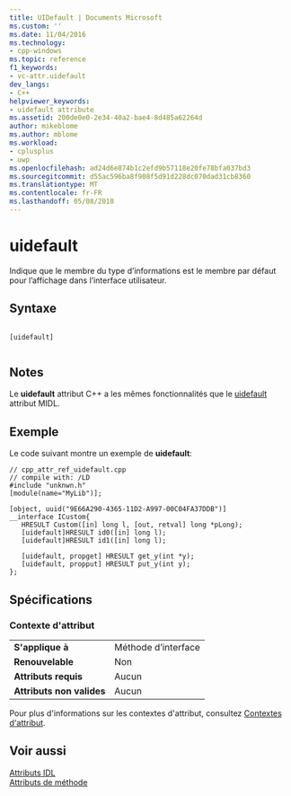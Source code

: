 ```yaml
---
title: UIDefault | Documents Microsoft
ms.custom: ''
ms.date: 11/04/2016
ms.technology:
- cpp-windows
ms.topic: reference
f1_keywords:
- vc-attr.uidefault
dev_langs:
- C++
helpviewer_keywords:
- uidefault attribute
ms.assetid: 200de0e0-2e34-40a2-bae4-8d485a62264d
author: mikeblome
ms.author: mblome
ms.workload:
- cplusplus
- uwp
ms.openlocfilehash: ad24d6e874b1c2efd9b57118e20fe78bfa037bd3
ms.sourcegitcommit: d55ac596ba8f908f5d91d228dc070dad31cb8360
ms.translationtype: MT
ms.contentlocale: fr-FR
ms.lasthandoff: 05/08/2018
---
```

# <a name="uidefault"></a>uidefault
Indique que le membre du type d’informations est le membre par défaut pour l’affichage dans l’interface utilisateur.  
  
## <a name="syntax"></a>Syntaxe  
  
```  
  
[uidefault]  
  
```  
  
## <a name="remarks"></a>Notes  
 Le **uidefault** attribut C++ a les mêmes fonctionnalités que le [uidefault](http://msdn.microsoft.com/library/windows/desktop/aa367292) attribut MIDL.  
  
## <a name="example"></a>Exemple  
 Le code suivant montre un exemple de **uidefault**:  
  
```  
// cpp_attr_ref_uidefault.cpp  
// compile with: /LD  
#include "unknwn.h"  
[module(name="MyLib")];  
  
[object, uuid("9E66A290-4365-11D2-A997-00C04FA37DDB")]  
__interface ICustom{  
   HRESULT Custom([in] long l, [out, retval] long *pLong);  
   [uidefault]HRESULT id0([in] long l);  
   [uidefault]HRESULT id1([in] long l);  
  
   [uidefault, propget] HRESULT get_y(int *y);  
   [uidefault, propput] HRESULT put_y(int y);  
};  
```  
  
## <a name="requirements"></a>Spécifications  
  
### <a name="attribute-context"></a>Contexte d'attribut  
  
|||  
|-|-|  
|**S'applique à**|Méthode d’interface|  
|**Renouvelable**|Non|  
|**Attributs requis**|Aucun|  
|**Attributs non valides**|Aucun|  
  
 Pour plus d'informations sur les contextes d'attribut, consultez [Contextes d'attribut](../windows/attribute-contexts.md).  
  
## <a name="see-also"></a>Voir aussi  
 [Attributs IDL](../windows/idl-attributes.md)   
 [Attributs de méthode](../windows/method-attributes.md)   
